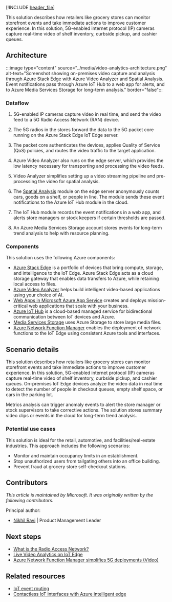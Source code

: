 [!INCLUDE [header_file](../../../includes/sol-idea-header.md)]

This solution describes how retailers like grocery stores can monitor storefront events and take immediate actions to improve customer experience. In this solution, 5G-enabled internet protocol (IP) cameras capture real-time video of shelf inventory, curbside pickup, and cashier queues.

## Architecture

:::image type="content" source="../media/video-analytics-architecture.png" alt-text="Screenshot showing on-premises video capture and analysis through Azure Stack Edge with Azure Video Analyzer and Spatial Analysis. Event notifications pass through Azure IoT Hub to a web app for alerts, and to Azure Media Services Storage for long-term analysis." border="false":::

### Dataflow

1. 5G-enabled IP cameras capture video in real time, and send the video feed to a 5G Radio Access Network (RAN) device.

1. The 5G radios in the stores forward the data to the 5G packet core running on the Azure Stack Edge IoT Edge server.

1. The packet core authenticates the devices, applies Quality of Service (QoS) policies, and routes the video traffic to the target application.

1. Azure Video Analyzer also runs on the edge server, which provides the low latency necessary for transporting and processing the video feeds.

1. Video Analyzer simplifies setting up a video streaming pipeline and pre-processing the video for spatial analysis.

1. The [Spatial Analysis](/azure/cognitive-services/computer-vision/intro-to-spatial-analysis-public-preview) module on the edge server anonymously counts cars, goods on a shelf, or people in line. The module sends these event notifications to the Azure IoT Hub module in the cloud.

1. The IoT Hub module records the event notifications in a web app, and alerts store managers or stock keepers if certain thresholds are passed.

1. An Azure Media Services Storage account stores events for long-term trend analysis to help with resource planning.

### Components

This solution uses the following Azure components:

- [Azure Stack Edge](https://azure.microsoft.com/products/azure-stack/edge) is a portfolio of devices that bring compute, storage, and intelligence to the IoT Edge. Azure Stack Edge acts as a cloud storage gateway that enables data transfers to Azure, while retaining local access to files.
- [Azure Video Analyzer](https://azure.microsoft.com/products/video-analyzer) helps build intelligent video-based applications using your choice of AI.
- [Web Apps in Microsoft Azure App Service](https://azure.microsoft.com/services/app-service/web) creates and deploys mission-critical web applications that scale with your business.
- [Azure IoT Hub](https://azure.microsoft.com/en-us/services/iot-hub) is a cloud-based managed service for bidirectional communication between IoT devices and Azure.
- [Media Services Storage](https://azure.microsoft.com/services/media-services) uses Azure Storage to store large media files.
- [Azure Network Function Manager](https://azure.microsoft.com/products/azure-network-function-manager) enables the deployment of network functions to the IoT Edge using consistent Azure tools and interfaces.

## Scenario details

This solution describes how retailers like grocery stores can monitor storefront events and take immediate actions to improve customer experience. In this solution, 5G-enabled internet protocol (IP) cameras capture real-time video of shelf inventory, curbside pickup, and cashier queues. On-premises IoT Edge devices analyze the video data in real time to detect the number of people in checkout queues, empty shelf space, or cars in the parking lot.

Metrics analysis can trigger anomaly events to alert the store manager or stock supervisors to take corrective actions. The solution stores summary video clips or events in the cloud for long-term trend analysis.

### Potential use cases

This solution is ideal for the retail, automotive, and facilities/real-estate industries. This approach includes the following scenarios:

- Monitor and maintain occupancy limits in an establishment.
- Stop unauthorized users from tailgating others into an office building.
- Prevent fraud at grocery store self-checkout stations.

## Contributors

*This article is maintained by Microsoft. It was originally written by the following contributors.*

Principal author:

 * [Nikhil Ravi](https://www.linkedin.com/in/nikhilravi) | Product Management Leader

## Next steps

- [What is the Radio Access Network?](https://www.sdxcentral.com/5g/ran/definitions/radio-access-network)
- [Live Video Analytics on IoT Edge](https://techcommunity.microsoft.com/t5/azure-video-analyzer/new-product-features-for-live-video-analytics-on-iot-edge/ba-p/2118497)
- [Azure Network Function Manager simplifies 5G deployments (Video)](https://azure.microsoft.com/resources/videos/azure-network-function-manager-simplifies-5g-deployments)

## Related resources

- [IoT event routing](../../example-scenario/iot/event-routing.yml)
- [Contactless IoT interfaces with Azure intelligent edge](./contactless-interfaces.yml)

